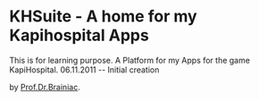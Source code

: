 # KHSuite - A home for my Kapihospital Apps

This is for learning purpose. A Platform for my Apps for the game KapiHospital.
06.11.2011 -- Initial creation

by [Prof.Dr.Brainiac](http://khplanner.kilu.de/khplannerapplet.html/).